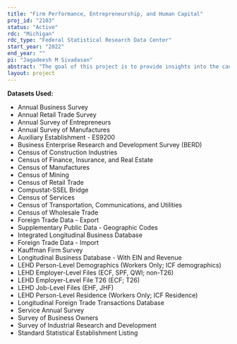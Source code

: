 ```yaml
---
title: "Firm Performance, Entrepreneurship, and Human Capital"
proj_id: "2103"
status: "Active"
rdc: "Michigan"
rdc_type: "Federal Statistical Research Data Center"
start_year: "2022"
end_year: ""
pi: "Jagadeesh M Sivadasan"
abstract: "The goal of this project is to provide insights into the causes and consequences of firm productivity and dynamics (entry, exit and growth), with particular emphasis on the role of human capital and a secondary emphasis on regulatory factors.  We will study how firm performance, including the level and growth of employment, profitability, wages, productivity and survival are affected by human capital (particularly through turnover of workers and entrepreneurs) and regulatory factors. To understand potential bias from the endogeneity of human capital (e.g., good firms attracting high human capital and low turnover rather than vice versa), we will analyze the underlying drivers of worker and entrepreneur mobility, including factors related to worker-firm match quality, firm adjustment costs, worker and entrepreneur moving costs, and demand and productivity shocks."
layout: project
---
```


**Datasets Used:**

  - Annual Business Survey 
  - Annual Retail Trade Survey 
  - Annual Survey of Entrepreneurs 
  - Annual Survey of Manufactures 
  - Auxiliary Establishment - ES9200 
  - Business Enterprise Research and Development Survey (BERD) 
  - Census of Construction Industries 
  - Census of Finance, Insurance, and Real Estate 
  - Census of Manufactures 
  - Census of Mining 
  - Census of Retail Trade 
  - Compustat-SSEL Bridge 
  - Census of Services 
  - Census of Transportation, Communications, and Utilities 
  - Census of Wholesale Trade 
  - Foreign Trade Data - Export 
  - Supplementary Public Data - Geographic Codes 
  - Integrated Longitudinal Business Database 
  - Foreign Trade Data - Import 
  - Kauffman Firm Survey 
  - Longitudinal Business Database - With EIN and Revenue 
  - LEHD Person-Level Demographics (Workers Only; ICF demographics) 
  - LEHD Employer-Level Files (ECF, SPF, QWI; non-T26) 
  - LEHD Employer-Level File T26 (ECF; T26) 
  - LEHD Job-Level Files (EHF, JHF) 
  - LEHD Person-Level Residence (Workers Only; ICF Residence) 
  - Longitudinal Foreign Trade Transactions Database 
  - Service Annual Survey 
  - Survey of Business Owners 
  - Survey of Industrial Research and Development 
  - Standard Statistical Establishment Listing 

